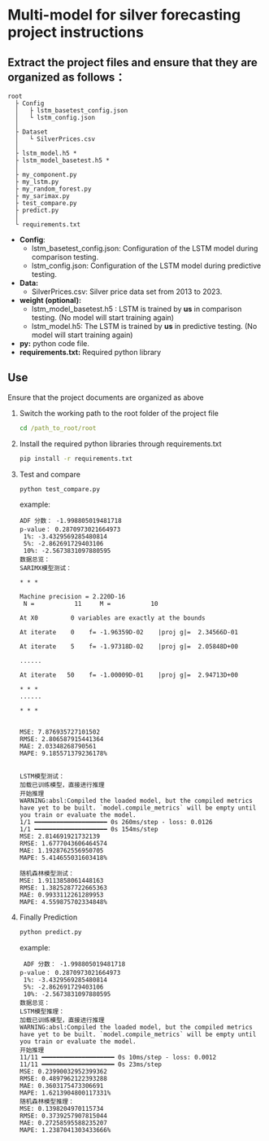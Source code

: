 # Multi-model for silver forecasting project instructions

## Extract the project files and ensure that they are organized as follows：

```
root
  ├ Config
  │   ├ lstm_basetest_config.json
  │	  └ lstm_config.json
  │
  ├ Dataset
  │	  └ SilverPrices.csv
  │   
  ├ lstm_model.h5 *
  ├ lstm_model_basetest.h5 *
  │
  ├ my_component.py
  ├ my_lstm.py
  ├ my_random_forest.py
  ├ my_sarimax.py
  ├ test_compare.py
  ├ predict.py
  │
  └ requirements.txt
```
+ **Config**:
  + lstm_basetest_config.json: Configuration of the LSTM model during comparison testing.
  + lstm_config.json: Configuration of the LSTM model during predictive testing.
+ **Data:**
  + SilverPrices.csv: Silver price data set from 2013 to 2023.
+ **weight (optional):**
  + lstm_model_basetest.h5 : LSTM is trained by **us** in comparison testing. (No model will start training again)
  + lstm_model.h5: The LSTM is trained by **us** in predictive testing. (No model will start training again)
+ **py:** python code file.
+ **requirements.txt:** Required python library


## Use

Ensure that the project documents are organized as above

1. Switch the working path to the root folder of the project file

   ```cmd
   cd /path_to_root/root
   ```

2. Install the required python libraries through requirements.txt

   ```cmd
   pip install -r requirements.txt
   ```

3. Test and compare

   ```cmd
   python test_compare.py
   ```
    example:
   ```pseudocode
   ADF 分数： -1.998805019481718
   p-value： 0.2870973021664973
   	1%: -3.4329569285480814
   	5%: -2.862691729403106
   	10%: -2.5673831097880595
   数据总览：
   SARIMX模型测试：
   
   * * *
   
   Machine precision = 2.220D-16
    N =           11     M =           10
   
   At X0         0 variables are exactly at the bounds
   
   At iterate    0    f= -1.96359D-02    |proj g|=  2.34566D-01
   
   At iterate    5    f= -1.97318D-02    |proj g|=  2.05848D+00
   
   ......
   
   At iterate   50    f= -1.00009D-01    |proj g|=  2.94713D+00
   
   * * *
   ......
   
   * * *
                
   
   MSE: 7.876935727101502
   RMSE: 2.806587915441364
   MAE: 2.03348268790561
   MAPE: 9.185571379236178%
   
   
   LSTM模型测试：
   加载已训练模型，直接进行推理
   开始推理
   WARNING:absl:Compiled the loaded model, but the compiled metrics have yet to be built. `model.compile_metrics` will be empty until you train or evaluate the model.
   1/1 ━━━━━━━━━━━━━━━━━━━━ 0s 260ms/step - loss: 0.0126
   1/1 ━━━━━━━━━━━━━━━━━━━━ 0s 154ms/step
   MSE: 2.814691921732139
   RMSE: 1.6777043606464574
   MAE: 1.1928762556950705
   MAPE: 5.414655031603418%
   
   随机森林模型测试：
   MSE: 1.9113858061448163
   RMSE: 1.3825287722665363
   MAE: 0.9933112261289953
   MAPE: 4.559875702334848%
   ```
   
4. Finally Prediction

   ```cmd
   python predict.py
   ```
   example:
   ```pseudocode
	ADF 分数： -1.998805019481718
   p-value： 0.2870973021664973
   	1%: -3.4329569285480814
   	5%: -2.862691729403106
   	10%: -2.5673831097880595
   数据总览：
   LSTM模型推理：
   加载已训练模型，直接进行推理
   WARNING:absl:Compiled the loaded model, but the compiled metrics have yet to be built. `model.compile_metrics` will be empty until you train or evaluate the model.
   开始推理
   11/11 ━━━━━━━━━━━━━━━━━━━━ 0s 10ms/step - loss: 0.0012
   11/11 ━━━━━━━━━━━━━━━━━━━━ 0s 23ms/step
   MSE: 0.23990032952399362
   RMSE: 0.4897962122393288
   MAE: 0.3603175473306691
   MAPE: 1.6213904800117331%
   随机森林模型推理：
   MSE: 0.1398204970115734
   RMSE: 0.3739257907815044
   MAE: 0.27258595588235207
   MAPE: 1.2387041303433666%
   ```

